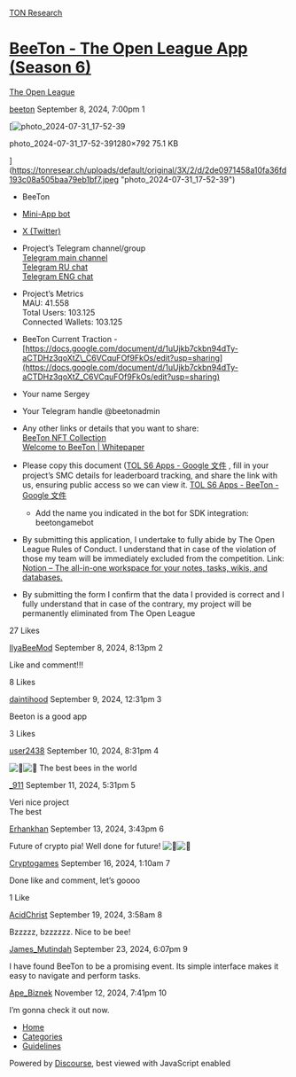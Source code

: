 [TON Research](/)

# [BeeTon - The Open League App (Season 6)](/t/beeton-the-open-league-app-season-6/32517)

[The Open League](/c/the-open-league/56) 

    

[beeton](https://tonresear.ch/u/beeton)   September 8, 2024, 7:00pm  1

[![photo_2024-07-31_17-52-39](https://tonresear.ch/uploads/default/optimized/3X/2/d/2de0971458a10fa36fd193c08a505baa79eb1bf7_2_690x426.jpeg)

photo\_2024-07-31\_17-52-391280×792 75.1 KB

](https://tonresear.ch/uploads/default/original/3X/2/d/2de0971458a10fa36fd193c08a505baa79eb1bf7.jpeg "photo_2024-07-31_17-52-39")

*   BeeTon
    
*   [Mini-App bot](https://t.me/beetongamebot)
    
*   [X (Twitter)](https://x.com/Beeton_Official)
    
*   Project’s Telegram channel/group  
    [Telegram main channel](https://t.me/beetoncomm)  
    [Telegram RU chat](https://t.me/beetongamechat)  
    [Telegram ENG chat](https://t.me/beetonchat_en)
    
*   Project’s Metrics  
    MAU: 41.558  
    Total Users: 103.125  
    Connected Wallets: 103.125
    
*   BeeTon Current Traction - [https://docs.google.com/document/d/1uUjkb7ckbn94dTy-aCTDHz3qoXtZ\_C6VCquFOf9FkOs/edit?usp=sharing](https://docs.google.com/document/d/1uUjkb7ckbn94dTy-aCTDHz3qoXtZ_C6VCquFOf9FkOs/edit?usp=sharing)
    
*   Your name Sergey
    
*   Your Telegram handle @beetonadmin
    
*   Any other links or details that you want to share:  
    [BeeTon NFT Collection](https://getgems.io/collection/EQDbVHtReoteD0dSJJjkn3KayWnz8qQYRU3Suw_lsrZvtkvz)  
    [Welcome to BeeTon | Whitepaper](https://beeton.gitbook.io/introduction)
    
*   Please copy this document ([TOL S6 Apps - Google 文件](https://docs.google.com/document/d/1sWWmQuRGRYbcihxxFtb1I28kvUqs8q2ul7ukaW_hnp4/edit?usp=sharing) , fill in your project’s SMC details for leaderboard tracking, and share the link with us, ensuring public access so we can view it. [TOL S6 Apps - BeeTon - Google 文件](https://docs.google.com/document/d/1nAyfUC5Gus2qmPKpsDdcQdBdAj-PWM1INzjRo88PXFw/edit?usp=sharing)
    
    *   Add the name you indicated in the bot for SDK integration: beetongamebot
*   By submitting this application, I undertake to fully abide by The Open League Rules of Conduct. I understand that in case of the violation of those my team will be immediately excluded from the competition. Link: [Notion – The all-in-one workspace for your notes, tasks, wikis, and databases.](https://ton-org.notion.site/The-Open-League-Rules-of-Conduct-04f4a0fedf1a401687075f5efd83de68)
    
*   By submitting the form I confirm that the data I provided is correct and I fully understand that in case of the contrary, my project will be permanently eliminated from The Open League
    

  27 Likes

[IlyaBeeMod](https://tonresear.ch/u/IlyaBeeMod) September 8, 2024, 8:13pm  2

Like and comment!!!

  8 Likes

[daintihood](https://tonresear.ch/u/daintihood) September 9, 2024, 12:31pm  3

Beeton is a good app

  3 Likes

[user2438](https://tonresear.ch/u/user2438) September 10, 2024, 8:31pm  4

![:honeybee:](https://tonresear.ch/images/emoji/twitter/honeybee.png?v=12 ":honeybee:")![:honey_pot:](https://tonresear.ch/images/emoji/twitter/honey_pot.png?v=12 ":honey_pot:") The best bees in the world

 

[\_911](https://tonresear.ch/u/_911) September 11, 2024, 5:31pm  5

Veri nice project  
The best

 

[Erhankhan](https://tonresear.ch/u/Erhankhan) September 13, 2024, 3:43pm  6

Future of crypto pia! Well done for future! ![:cherry_blossom:](https://tonresear.ch/images/emoji/twitter/cherry_blossom.png?v=12 ":cherry_blossom:")![:cherry_blossom:](https://tonresear.ch/images/emoji/twitter/cherry_blossom.png?v=12 ":cherry_blossom:")

 

[Cryptogames](https://tonresear.ch/u/Cryptogames) September 16, 2024, 1:10am  7

Done like and comment, let’s goooo

  1 Like

[AcidChrist](https://tonresear.ch/u/AcidChrist) September 19, 2024, 3:58am  8

Bzzzzz, bzzzzzz. Nice to be bee!

 

[James\_Mutindah](https://tonresear.ch/u/James_Mutindah) September 23, 2024, 6:07pm  9

I have found BeeTon to be a promising event. Its simple interface makes it easy to navigate and perform tasks.

 

[Ape\_Biznek](https://tonresear.ch/u/Ape_Biznek) November 12, 2024, 7:41pm  10

I’m gonna check it out now.

 

*   [Home](/)
*   [Categories](/categories)
*   [Guidelines](/guidelines)

Powered by [Discourse](https://www.discourse.org), best viewed with JavaScript enabled